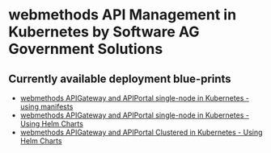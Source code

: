 # webmethods API Management in Kubernetes by Software AG Government Solutions 

## Currently available deployment blue-prints

- [webmethods APIGateway and APIPortal single-node in Kubernetes - using manifests](./apistack-standalone/manifests/README.md)
- [webmethods APIGateway and APIPortal single-node in Kubernetes - Using Helm Charts](./apistack-standalone/helm/README.md)
- [webmethods APIGateway and APIPortal Clustered in Kubernetes - Using Helm Charts](./apistack-clustered/README.md)
